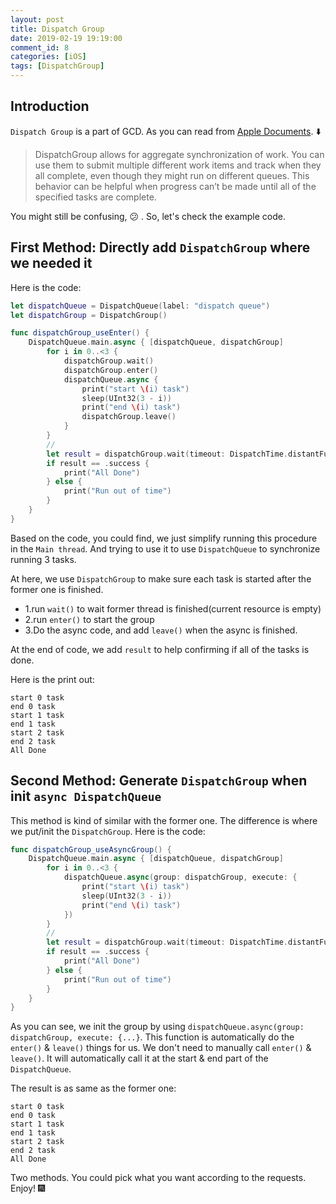 ```yaml
---
layout: post
title: Dispatch Group
date: 2019-02-19 19:19:00
comment_id: 8
categories: [iOS]
tags: [DispatchGroup]
---
```


## Introduction

`Dispatch Group` is a part of GCD. As you can read from [Apple Documents](https://developer.apple.com/documentation/dispatch/dispatchgroup). :arrow_down:

> DispatchGroup allows for aggregate synchronization of work. You can use them to submit multiple different work items and track when they all complete, even though they might run on different queues. This behavior can be helpful when progress can’t be made until all of the specified tasks are complete.

You might still be confusing, :confused: . So, let's check the example code.

## First Method: Directly add `DispatchGroup` where we needed it

Here is the code:

```swift
let dispatchQueue = DispatchQueue(label: "dispatch queue")
let dispatchGroup = DispatchGroup()

func dispatchGroup_useEnter() {
    DispatchQueue.main.async { [dispatchQueue, dispatchGroup]
        for i in 0..<3 {
            dispatchGroup.wait()
            dispatchGroup.enter()
            dispatchQueue.async {
                print("start \(i) task")
                sleep(UInt32(3 - i))
                print("end \(i) task")
                dispatchGroup.leave()
            }
        }
        //
        let result = dispatchGroup.wait(timeout: DispatchTime.distantFuture)
        if result == .success {
            print("All Done")
        } else {
            print("Run out of time")
        }
    }
}
```

Based on the code, you could find, we just simplify running this procedure in the `Main thread`. And trying to use it to use `DispatchQueue` to synchronize running 3 tasks.

At here, we use `DispatchGroup` to make sure each task is started after the former one is finished.

- 1.run `wait()` to wait former thread is finished(current resource is empty)
- 2.run `enter()` to start the group
- 3.Do the async code, and add `leave()` when the async is finished.

At the end of code, we add `result` to help confirming if all of the tasks is done.

Here is the print out:

```shell
start 0 task
end 0 task
start 1 task
end 1 task
start 2 task
end 2 task
All Done
```

## Second Method: Generate `DispatchGroup` when init `async DispatchQueue`

This method is kind of similar with the former one. The difference is where we put/init the `DispatchGroup`. Here is the code:

```swift
func dispatchGroup_useAsyncGroup() {
    DispatchQueue.main.async { [dispatchQueue, dispatchGroup]
        for i in 0..<3 {
            dispatchQueue.async(group: dispatchGroup, execute: {
                print("start \(i) task")
                sleep(UInt32(3 - i))
                print("end \(i) task")
            })
        }
        //
        let result = dispatchGroup.wait(timeout: DispatchTime.distantFuture)
        if result == .success {
            print("All Done")
        } else {
            print("Run out of time")
        }
    }
}
```

As you can see, we init the group by using `dispatchQueue.async(group: dispatchGroup, execute: {...}`. This function is automatically do the `enter()` & `leave()` things for us. We don't need to manually call `enter()` & `leave()`. It will automatically call it at the start & end part of the `DispatchQueue`.

The result is as same as the former one:

```shell
start 0 task
end 0 task
start 1 task
end 1 task
start 2 task
end 2 task
All Done
```

Two methods. You could pick what you want according to the requests. Enjoy! :fireworks: 
